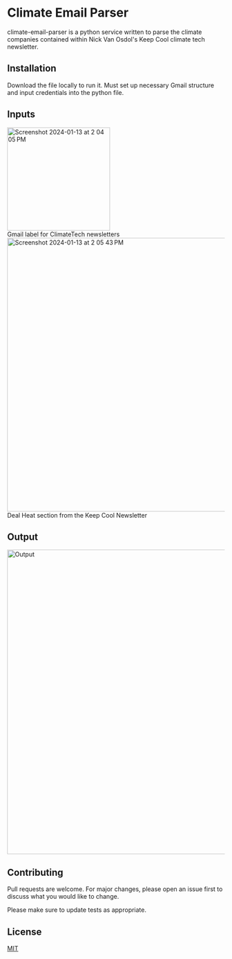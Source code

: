 # Climate Email Parser

climate-email-parser is a python service written to parse the climate companies contained within Nick Van Osdol's Keep Cool climate tech newsletter.

## Installation

Download the file locally to run it. Must set up necessary Gmail structure and input credentials into the python file.

## Inputs

<img width="238" alt="Screenshot 2024-01-13 at 2 04 05 PM" src="https://github.com/Hesselt17/climate-email-parser/assets/41354865/a7dd3efb-e0e3-42f5-8fd1-62e092e825bd">
<br>
Gmail label for ClimateTech newsletters
<br>

<img width="632" alt="Screenshot 2024-01-13 at 2 05 43 PM" src="https://github.com/Hesselt17/climate-email-parser/assets/41354865/b4bf2419-76ac-49e8-b30e-ff57ab0b50e8">
<br>
Deal Heat section from the Keep Cool Newsletter

## Output

<img width="703" alt="Output" src="https://github.com/Hesselt17/climate-email-parser/assets/41354865/fa4d713c-99b5-4e8d-9b7b-6ec9757c365b">

## Contributing

Pull requests are welcome. For major changes, please open an issue first
to discuss what you would like to change.

Please make sure to update tests as appropriate.

## License

[MIT](https://choosealicense.com/licenses/mit/)
